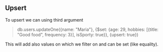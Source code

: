 ﻿## Upsert

To upsert we can using third argument
> db.users.updateOne({name: "Maria"}, {$set: {age: 29, hobbies: [{title: "Good food", frequency: 3}], isSporty: true}}, {upsert: true})

This will add also values on which we filter on and can be set (like equality).